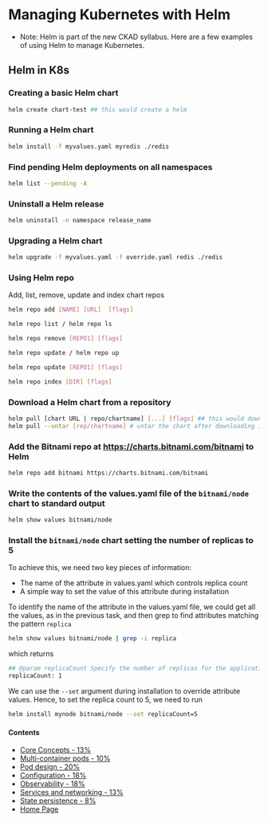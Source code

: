 # Managing Kubernetes with Helm

- Note: Helm is part of the new CKAD syllabus. Here are a few examples of using Helm to manage Kubernetes.

## Helm in K8s

### Creating a basic Helm chart
```bash
helm create chart-test ## this would create a helm 
```

### Running a Helm chart
```bash
helm install -f myvalues.yaml myredis ./redis
```

### Find pending Helm deployments on all namespaces
```bash
helm list --pending -A
```

### Uninstall a Helm release
```bash
helm uninstall -n namespace release_name
```

### Upgrading a Helm chart
```bash
helm upgrade -f myvalues.yaml -f override.yaml redis ./redis
```

### Using Helm repo
Add, list, remove, update and index chart repos

```bash
helm repo add [NAME] [URL]  [flags]

helm repo list / helm repo ls

helm repo remove [REPO1] [flags]

helm repo update / helm repo up

helm repo update [REPO1] [flags]

helm repo index [DIR] [flags]
```

### Download a Helm chart from a repository 
```bash
helm pull [chart URL | repo/chartname] [...] [flags] ## this would download a helm, not install 
helm pull --untar [rep/chartname] # untar the chart after downloading it 
```

### Add the Bitnami repo at https://charts.bitnami.com/bitnami to Helm 
```bash
helm repo add bitnami https://charts.bitnami.com/bitnami
```
  
### Write the contents of the values.yaml file of the `bitnami/node` chart to standard output  
```bash
helm show values bitnami/node
```

### Install the `bitnami/node` chart setting the number of replicas to 5
To achieve this, we need two key pieces of information:
- The name of the attribute in values.yaml which controls replica count
- A simple way to set the value of this attribute during installation

To identify the name of the attribute in the values.yaml file, we could get all the values, as in the previous task, and then grep to find attributes matching the pattern `replica`
```bash
helm show values bitnami/node | grep -i replica
```
which returns
```bash
## @param replicaCount Specify the number of replicas for the application
replicaCount: 1
```
 
We can use the `--set` argument during installation to override attribute values. Hence, to set the replica count to 5, we need to run
```bash
helm install mynode bitnami/node --set replicaCount=5
```


#### Contents

- [Core Concepts - 13%](https://nbmustafa.github.io/contents/ckad/ckad_core_concepts)
- [Multi-container pods - 10%](https://nbmustafa.github.io/contents/ckad/multi_container_pod)
- [Pod design - 20%](https://nbmustafa.github.io/contents/ckad/pod_design)
- [Configuration - 18%](https://nbmustafa.github.io/contents/ckad/configuration)
- [Observability - 18%](https://nbmustafa.github.io/contents/ckad/observability)
- [Services and networking - 13%](https://nbmustafa.github.io/contents/ckad/services_and_networking)
- [State persistence - 8%](https://nbmustafa.github.io/contents/ckad/state_persistence)
- [Home Page](https://nbmustafa.github.io)
